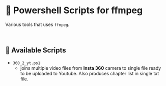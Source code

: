 # 🐚 Powershell Scripts for ffmpeg

Various tools that uses `ffmpeg`.

&nbsp;

## 📜 Available Scripts

* `360_2_yt.ps1`
    * joins multiple video files from **Insta 360** camera to single file ready to be uploaded to Youtube. Also produces chapter list in single txt file.